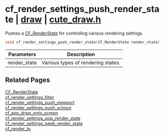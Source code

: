 # cf_render_settings_push_render_state | [draw](https://github.com/RandyGaul/cute_framework/blob/master/docs/draw/README.md) | [cute_draw.h](https://github.com/RandyGaul/cute_framework/blob/master/include/cute_draw.h)

Pushes a [CF_RenderState](https://github.com/RandyGaul/cute_framework/blob/master/docs/graphics/cf_renderstate.md) for controlling various rendering settings.

```cpp
void cf_render_settings_push_render_state(CF_RenderState render_state);
```

Parameters | Description
--- | ---
render_state | Various types of rendering states.

## Related Pages

[CF_RenderState](https://github.com/RandyGaul/cute_framework/blob/master/docs/graphics/cf_renderstate.md)  
[cf_render_settings_filter](https://github.com/RandyGaul/cute_framework/blob/master/docs/draw/cf_render_settings_filter.md)  
[cf_render_settings_push_viewport](https://github.com/RandyGaul/cute_framework/blob/master/docs/draw/cf_render_settings_push_viewport.md)  
[cf_render_settings_push_scissor](https://github.com/RandyGaul/cute_framework/blob/master/docs/draw/cf_render_settings_push_scissor.md)  
[cf_app_draw_onto_screen](https://github.com/RandyGaul/cute_framework/blob/master/docs/app/cf_app_draw_onto_screen.md)  
[cf_render_settings_pop_render_state](https://github.com/RandyGaul/cute_framework/blob/master/docs/draw/cf_render_settings_pop_render_state.md)  
[cf_render_settings_peek_render_state](https://github.com/RandyGaul/cute_framework/blob/master/docs/draw/cf_render_settings_peek_render_state.md)  
[cf_render_to](https://github.com/RandyGaul/cute_framework/blob/master/docs/draw/cf_render_to.md)  
